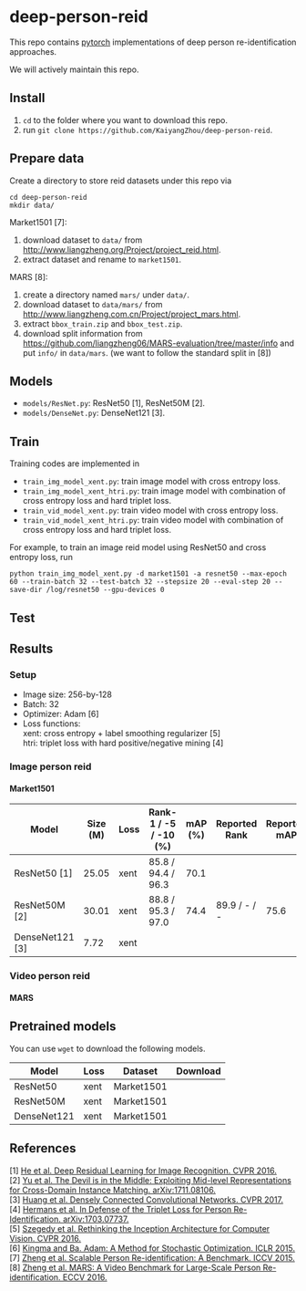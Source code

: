 # deep-person-reid
This repo contains [pytorch](http://pytorch.org/) implementations of deep person re-identification approaches.

We will actively maintain this repo.

## Install
1. `cd` to the folder where you want to download this repo.
2. run `git clone https://github.com/KaiyangZhou/deep-person-reid`.

## Prepare data
Create a directory to store reid datasets under this repo via
```
cd deep-person-reid
mkdir data/
```

Market1501 [7]:
1. download dataset to `data/` from http://www.liangzheng.org/Project/project_reid.html.
2. extract dataset and rename to `market1501`.

MARS [8]:
1. create a directory named `mars/` under `data/`.
2. download dataset to `data/mars/` from http://www.liangzheng.com.cn/Project/project_mars.html.
3. extract `bbox_train.zip` and `bbox_test.zip`.
4. download split information from https://github.com/liangzheng06/MARS-evaluation/tree/master/info and put `info/` in `data/mars`. (we want to follow the standard split in [8])

## Models
* `models/ResNet.py`: ResNet50 [1], ResNet50M [2].
* `models/DenseNet.py`: DenseNet121 [3].

## Train
Training codes are implemented in
* `train_img_model_xent.py`: train image model with cross entropy loss.
* `train_img_model_xent_htri.py`: train image model with combination of cross entropy loss and hard triplet loss.
* `train_vid_model_xent.py`: train video model with cross entropy loss.
* `train_vid_model_xent_htri.py`: train video model with combination of cross entropy loss and hard triplet loss.

For example, to train an image reid model using ResNet50 and cross entropy loss, run
```
python train_img_model_xent.py -d market1501 -a resnet50 --max-epoch 60 --train-batch 32 --test-batch 32 --stepsize 20 --eval-step 20 --save-dir /log/resnet50 --gpu-devices 0
```

## Test

## Results

### Setup
* Image size: 256-by-128 <br />
* Batch: 32 <br />
* Optimizer: Adam [6] <br />
* Loss functions: <br />
xent: cross entropy + label smoothing regularizer [5] <br />
htri: triplet loss with hard positive/negative mining [4] <br />

### Image person reid
#### Market1501

| Model | Size (M) | Loss | Rank-1 / -5 / -10 (%) | mAP (%) | Reported Rank | Reported mAP |
| --- | --- | --- | --- | --- | --- | --- |
| ResNet50 [1] | 25.05 | xent | 85.8 / 94.4 / 96.3 | 70.1 | | |
| ResNet50M [2] | 30.01 | xent | 88.8 / 95.3 / 97.0 | 74.4 | 89.9 / - / -  | 75.6 |
| DenseNet121 [3] | 7.72 | xent | | | | |

### Video person reid
#### MARS

## Pretrained models
You can use `wget` to download the following models.

| Model | Loss | Dataset | Download |
| --- | --- | --- | --- |
| ResNet50 | xent | Market1501 | |
| ResNet50M | xent | Market1501 | |
| DenseNet121 | xent | Market1501 | |

## References
[1] [He et al. Deep Residual Learning for Image Recognition. CVPR 2016.](https://arxiv.org/abs/1512.03385)<br />
[2] [Yu et al. The Devil is in the Middle: Exploiting Mid-level Representations for Cross-Domain Instance Matching. arXiv:1711.08106.](https://arxiv.org/abs/1711.08106) <br />
[3] [Huang et al. Densely Connected Convolutional Networks. CVPR 2017.](https://arxiv.org/abs/1608.06993) <br />
[4] [Hermans et al. In Defense of the Triplet Loss for Person Re-Identification. arXiv:1703.07737.](https://arxiv.org/abs/1703.07737) <br />
[5] [Szegedy et al. Rethinking the Inception Architecture for Computer Vision. CVPR 2016.](https://arxiv.org/abs/1512.00567) <br />
[6] [Kingma and Ba. Adam: A Method for Stochastic Optimization. ICLR 2015.](https://arxiv.org/abs/1412.6980) <br />
[7] [Zheng et al. Scalable Person Re-identification: A Benchmark. ICCV 2015.](https://www.cv-foundation.org/openaccess/content_iccv_2015/papers/Zheng_Scalable_Person_Re-Identification_ICCV_2015_paper.pdf) <br />
[8] [Zheng et al. MARS: A Video Benchmark for Large-Scale Person Re-identification. ECCV 2016.](http://www.liangzheng.com.cn/Project/project_mars.html) <br />
